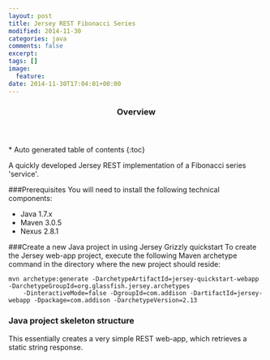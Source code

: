 ```yaml
---
layout: post
title: Jersey REST Fibonacci Series
modified: 2014-11-30
categories: java
comments: false
excerpt:
tags: []
image:
  feature:
date: 2014-11-30T17:04:01+00:00
---
```


<section id="table-of-contents" class="toc">
  <header>
<h3>Overview</h3>
  </header>
<div id="drawer" markdown="1">
*  Auto generated table of contents
{:toc}
</div>
</section><!-- /#table-of-contents -->

A quickly developed Jersey REST implementation of a Fibonacci series 'service'.


###Prerequisites
You will need to install the following technical components:

* Java 1.7.x
* Maven 3.0.5
* Nexus 2.8.1

###Create a new Java project in using Jersey Grizzly quickstart
To create the Jersey web-app project, execute the following Maven archetype command in the directory where the new project should reside:

```
mvn archetype:generate -DarchetypeArtifactId=jersey-quickstart-webapp -DarchetypeGroupId=org.glassfish.jersey.archetypes
    -DinteractiveMode=false -DgroupId=com.addison -DartifactId=jersey-webapp -Dpackage=com.addison -DarchetypeVersion=2.13
```

### Java project skeleton structure

This essentially creates a very simple REST web-app, which retrieves a static string response.